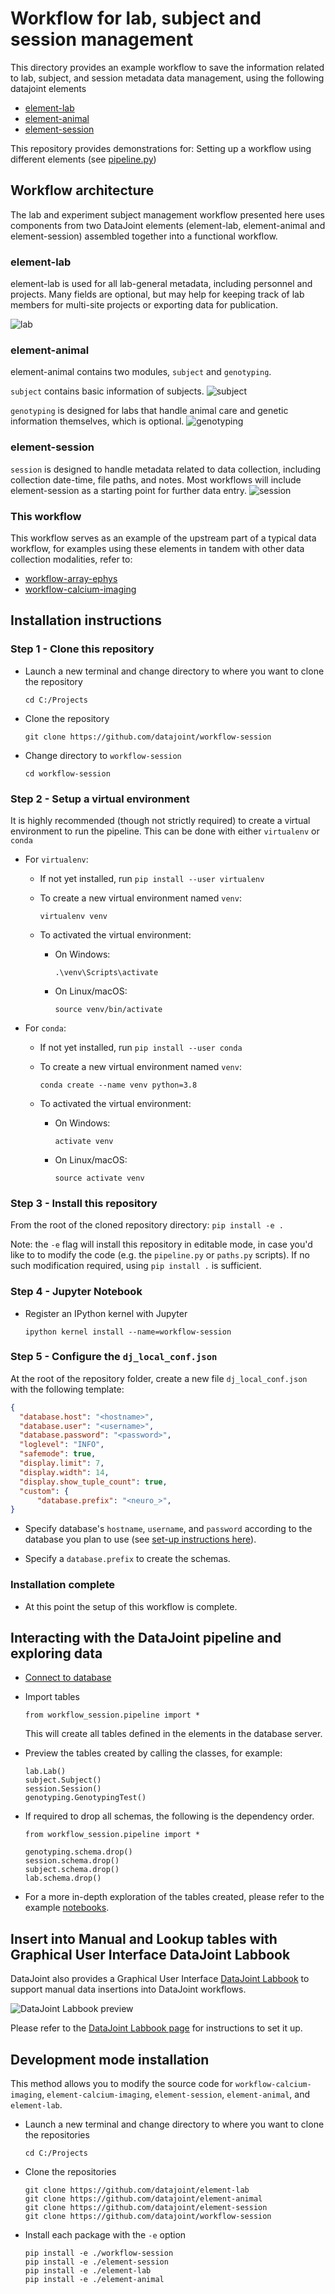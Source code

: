# Workflow for lab, subject and session management

This directory provides an example workflow to save the information related to lab, subject, and session metadata data management, using the following datajoint elements
+ [element-lab](https://github.com/datajoint/element-lab)
+ [element-animal](https://github.com/datajoint/element-animal)
+ [element-session](https://github.com/datajoint/element-session)

This repository provides demonstrations for:
Setting up a workflow using different elements (see [pipeline.py](workflow_session/pipeline.py))

## Workflow architecture
The lab and experiment subject management workflow presented here uses components from two DataJoint elements (element-lab, element-animal and element-session) assembled together into a functional workflow.

### element-lab

element-lab is used for all lab-general metadata, including personnel and projects. Many fields are optional, but may help for keeping track of lab members for multi-site projects or exporting data for publication.

![lab](images/lab_diagram.svg)

### element-animal

element-animal contains two modules, `subject` and `genotyping`.

`subject` contains basic information of subjects.
![subject](images/subject_diagram2.svg)

`genotyping` is designed for labs that handle animal care and genetic information themselves, which is optional.
![genotyping](images/genotyping_diagram2.svg)

### element-session
`session` is designed to handle metadata related to data collection, including collection date-time, file paths, and notes. Most workflows will include element-session as a starting point for further data entry.
![session](images/session_diagram2.png)

### This workflow
This workflow serves as an example of the upstream part of a typical data workflow, for examples using these elements in tandem with other data collection modalities, refer to:

+ [workflow-array-ephys](https://github.com/datajoint/workflow-array-ephys)
+ [workflow-calcium-imaging](https://github.com/datajoint/workflow-calcium-imaging)


## Installation instructions

### Step 1 - Clone this repository

+ Launch a new terminal and change directory to where you want to clone the repository
    ```
    cd C:/Projects
    ```
+ Clone the repository
    ```
    git clone https://github.com/datajoint/workflow-session
    ```
+ Change directory to `workflow-session`
    ```
    cd workflow-session
    ```

### Step 2 - Setup a virtual environment
It is highly recommended (though not strictly required) to create a virtual environment to run the pipeline. This can be done with either `virtualenv` or `conda`

+ For `virtualenv`:

    + If not yet installed, run `pip install --user virtualenv`

    + To create a new virtual environment named `venv`:
        ```
        virtualenv venv
        ```

    + To activated the virtual environment:
        + On Windows:
            ```
            .\venv\Scripts\activate
            ```

        + On Linux/macOS:
            ```
            source venv/bin/activate
            ```
+ For `conda`:
    + If not yet installed, run `pip install --user conda`

    + To create a new virtual environment named `venv`:
        ```
        conda create --name venv python=3.8
        ```

    + To activated the virtual environment:
        + On Windows:
            ```
            activate venv
            ```

        + On Linux/macOS:
            ```
            source activate venv
            ```

### Step 3 - Install this repository

From the root of the cloned repository directory:
    ```
    pip install -e .
    ```

Note: the `-e` flag will install this repository in editable mode,
in case you'd like to to modify the code (e.g. the `pipeline.py` or `paths.py` scripts).
If no such modification required, using `pip install .` is sufficient.


### Step 4 - Jupyter Notebook
+ Register an IPython kernel with Jupyter
    ```
    ipython kernel install --name=workflow-session
    ```

### Step 5 - Configure the `dj_local_conf.json`

At the root of the repository folder,
create a new file `dj_local_conf.json` with the following template:

```json
{
  "database.host": "<hostname>",
  "database.user": "<username>",
  "database.password": "<password>",
  "loglevel": "INFO",
  "safemode": true,
  "display.limit": 7,
  "display.width": 14,
  "display.show_tuple_count": true,
  "custom": {
      "database.prefix": "<neuro_>",
}
```

+ Specify database's `hostname`, `username`, and `password` according to the database you plan to use (see [set-up instructions here](https://tutorials.datajoint.io/setting-up/get-database.html)).

+ Specify a `database.prefix` to create the schemas.


### Installation complete

+ At this point the setup of this workflow is complete.


## Interacting with the DataJoint pipeline and exploring data

+ [Connect to database](https://tutorials.datajoint.io/setting-up/get-database.html)

+ Import tables
    ```
    from workflow_session.pipeline import *
    ```
    This will create all tables defined in the elements in the database server.

+ Preview the tables created by calling the classes, for example:
    ```
    lab.Lab()
    subject.Subject()
    session.Session()
    genotyping.GenotypingTest()
    ```

+ If required to drop all schemas, the following is the dependency order.
    ```
    from workflow_session.pipeline import *

    genotyping.schema.drop()
    session.schema.drop()
    subject.schema.drop()
    lab.schema.drop()
    ```

+ For a more in-depth exploration of the tables created, please refer to the example [notebooks](notebooks/1_Explore_Workflow.ipynb).


## Insert into Manual and Lookup tables with Graphical User Interface DataJoint Labbook

DataJoint also provides a Graphical User Interface [DataJoint Labbook](https://github.com/datajoint/datajoint-labbook) to support manual data insertions into DataJoint workflows.

![DataJoint Labbook preview](images/DataJoint_Labbook.png)

Please refer to the [DataJoint Labbook page](https://github.com/datajoint/datajoint-labbook) for instructions to set it up.

## Development mode installation

This method allows you to modify the source code for `workflow-calcium-imaging`, `element-calcium-imaging`, `element-session`, `element-animal`, and `element-lab`.

+ Launch a new terminal and change directory to where you want to clone the repositories
    ```
    cd C:/Projects
    ```
+ Clone the repositories
    ```
    git clone https://github.com/datajoint/element-lab
    git clone https://github.com/datajoint/element-animal
    git clone https://github.com/datajoint/element-session
    git clone https://github.com/datajoint/workflow-session
    ```
+ Install each package with the `-e` option
    ```
    pip install -e ./workflow-session
    pip install -e ./element-session
    pip install -e ./element-lab
    pip install -e ./element-animal
    ```

